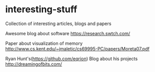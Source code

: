 # interesting-stuff
Collection of interesting articles, blogs and papers

Awesome blog about software
https://research.swtch.com/

Paper about visualization of memory
http://www.cs.kent.edu/~jmaletic/cs69995-PC/papers/Moreta07.pdf

Ryan Hunt's(https://github.com/eqrion) Blog about his projects
http://dreamingofbits.com/
